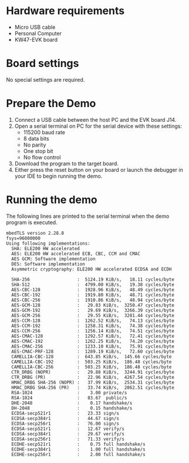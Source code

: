 Hardware requirements
=====================
- Micro USB cable
- Personal Computer
- KW47-EVK board

Board settings
==============
No special settings are required.

Prepare the Demo
================
1. Connect a USB cable between the host PC and the EVK board J14.
2. Open a serial terminal on PC for the serial device with these settings:
    - 115200 baud rate
    - 8 data bits
    - No parity
    - One stop bit
    - No flow control
3. Download the program to the target board.
4. Either press the reset button on your board or launch the debugger in your IDE to begin running
   the demo.

Running the demo
================
The following lines are printed to the serial terminal when the demo program is executed.
~~~~~~~~~~~~~~~~~~~~~~~~~~~~~~~~~~~~~~~~
mbedTLS version 2.28.8
fsys=96000000
Using following implementations:
  SHA: ELE200 HW accelerated
  AES: ELE200 HW accelerated ECB, CBC, CCM and CMAC
  AES GCM: Software implementation
  DES: Software implementation
  Asymmetric cryptography: ELE200 HW accelerated ECDSA and ECDH

  SHA-256                  :  5124.19 KiB/s,   18.11 cycles/byte
  SHA-512                  :  4799.00 KiB/s,   19.38 cycles/byte
  AES-CBC-128              :  1928.96 KiB/s,   48.49 cycles/byte
  AES-CBC-192              :  1919.80 KiB/s,   48.71 cycles/byte
  AES-CBC-256              :  1910.86 KiB/s,   48.94 cycles/byte
  AES-GCM-128              :   29.83 KiB/s,  3250.47 cycles/byte
  AES-GCM-192              :   29.69 KiB/s,  3266.39 cycles/byte
  AES-GCM-256              :   29.55 KiB/s,  3281.44 cycles/byte
  AES-CCM-128              :  1262.52 KiB/s,   74.13 cycles/byte
  AES-CCM-192              :  1258.31 KiB/s,   74.38 cycles/byte
  AES-CCM-256              :  1256.14 KiB/s,   74.51 cycles/byte
  AES-CMAC-128             :  1292.57 KiB/s,   72.41 cycles/byte
  AES-CMAC-192             :  1262.25 KiB/s,   74.20 cycles/byte
  AES-CMAC-256             :  1233.10 KiB/s,   75.91 cycles/byte
  AES-CMAC-PRF-128         :  1289.19 KiB/s,   72.60 cycles/byte
  CAMELLIA-CBC-128         :  643.85 KiB/s,  145.66 cycles/byte
  CAMELLIA-CBC-192         :  503.25 KiB/s,  186.48 cycles/byte
  CAMELLIA-CBC-256         :  503.25 KiB/s,  186.48 cycles/byte
  CTR_DRBG (NOPR)          :   29.88 KiB/s,  3244.91 cycles/byte
  CTR_DRBG (PR)            :   22.96 KiB/s,  4267.54 cycles/byte
  HMAC_DRBG SHA-256 (NOPR) :   37.99 KiB/s,  2534.31 cycles/byte
  HMAC_DRBG SHA-256 (PR)   :   33.74 KiB/s,  2862.51 cycles/byte
  RSA-1024                 :    3.00 private/s
  RSA-1024                 :   83.67  public/s
  DHE-2048                 :    0.17 handshake/s
  DH-2048                  :    0.15 handshake/s
  ECDSA-secp521r1          :   23.33 sign/s
  ECDSA-secp384r1          :   44.67 sign/s
  ECDSA-secp256r1          :   76.00 sign/s
  ECDSA-secp521r1          :   12.67 verify/s
  ECDSA-secp384r1          :   29.67 verify/s
  ECDSA-secp256r1          :   71.33 verify/s
  ECDHE-secp521r1          :    0.75 full handshake/s
  ECDHE-secp384r1          :    1.00 full handshake/s
  ECDHE-secp256r1          :    2.00 full handshake/s
~~~~~~~~~~~~~~~~~~~~~~~~~~~~~~~~~~~~~~~~


